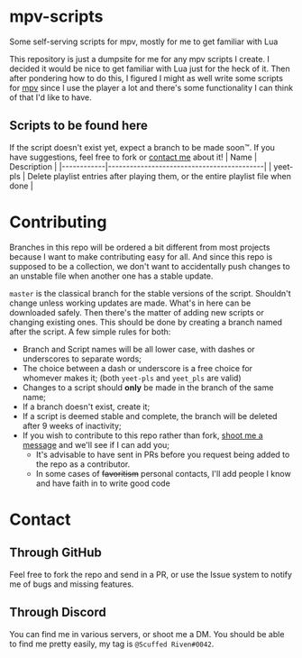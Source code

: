 # mpv-scripts #
Some self-serving scripts for mpv, mostly for me to get familiar with Lua

This repository is just a dumpsite for me for any mpv scripts I create. I decided it would be nice to get familiar with Lua just for the heck of it.
Then after pondering how to do this, I figured I might as well write some scripts for [mpv](https://mpv.io) since I use the player a lot and there's some functionality I can think of that I'd like to have.

## Scripts to be found here ##
If the script doesn't exist yet, expect a branch to be made soon™. If you have suggestions, feel free to fork or [contact me](#Contact) about it!
|    Name    |                Description                |
|------------|-------------------------------------------|
| yeet-pls   | Delete playlist entries after playing them, or the entire playlist file when done |

# Contributing #
Branches in this repo will be ordered a bit different from most projects because I want to make contributing easy for all. And since this repo is supposed to be a collection, we don't want to accidentally push changes to an unstable file when another one has a stable update.

`master` is the classical branch for the stable versions of the script. Shouldn't change unless working updates are made. What's in here can be downloaded safely. Then there's the matter of adding new scripts or changing existing ones. This should be done by creating a branch named after the script. A few simple rules for both:
- Branch and Script names will be all lower case, with dashes or underscores to separate words;
- The choice between a dash or underscore is a free choice for whomever makes it; (both `yeet-pls` and `yeet_pls` are valid)
- Changes to a script should **only** be made in the branch of the same name;
- If a branch doesn't exist, create it;
- If a script is deemed stable and complete, the branch will be deleted after 9 weeks of inactivity;
- If you wish to contribute to this repo rather than fork, [shoot me a message](#Through-Discord) and we'll see if I can add you;
  - It's advisable to have sent in PRs before you request being added to the repo as a contributor.
  - In some cases of ~~favoritism~~ personal contacts, I'll add people I know and have faith in to write good code

# Contact #
## Through GitHub ##
Feel free to fork the repo and send in a PR, or use the Issue system to notify me of bugs and missing features.

## Through Discord ##
You can find me in various servers, or shoot me a DM. You should be able to find me pretty easily, my tag is `@Scuffed Riven#0042`.
